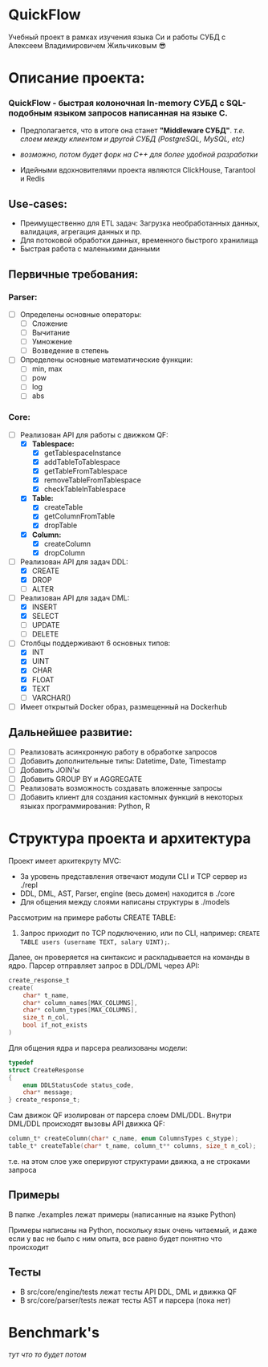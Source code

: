 # QuickFlow
Учебный проект в рамках изучения языка Си и работы СУБД с Алексеем Владимировичем Жильчиковым 😎

# Описание проекта:
### **QuickFlow** - быстрая колоночная In-memory СУБД с SQL-подобным языком запросов написанная на языке C. 

- Предполагается, что в итоге она станет __"Middleware СУБД"__. _т.е. слоем между клиентом и другой СУБД (PostgreSQL, MySQL, etc)_

- _возможно, потом будет форк на C++ для более удобной разработки_

- Идейными вдохновителями проекта являются ClickHouse, Tarantool и Redis

## Use-cases:
- Преимущественно для ETL задач: Загрузка необработанных данных, валидация, агрегация данных и пр.
- Для потоковой обработки данных, временного быстрого хранилища
- Быстрая работа с маленькими данными


## Первичные требования: 
### Parser:
- [ ] Определены основные операторы:
   - [ ] Сложение
   - [ ] Вычитание
   - [ ] Умножение
   - [ ] Возведение в степень
- [ ] Определены основные математические функции:
   - [ ] min, max
   - [ ] pow
   - [ ] log
   - [ ] abs

### Core:
- [ ] Реализован API для работы с движком QF:
   - [x] **Tablespace:**
      + [x] getTablespaceInstance
      + [x] addTableToTablespace
      + [x] getTableFromTablespace
      + [x] removeTableFromTablespace
      + [x] checkTableInTablespace
   - [x] **Table:**
      + [x] createTable
      + [x] getColumnFromTable
      + [x] dropTable  
   - [x] **Column:**
      + [x] createColumn
      + [x] dropColumn  
- [ ] Реализован API для задач DDL:
   - [x] CREATE
   - [x] DROP
   - [ ] ALTER
- [ ] Реализован API для задач DML:
   - [x] INSERT
   - [x] SELECT 
   - [ ] UPDATE 
   - [ ] DELETE
- [ ] Столбцы поддерживают 6 основных типов:
   - [x] INT
   - [x] UINT
   - [x] CHAR
   - [x] FLOAT
   - [x] TEXT
   - [ ] VARCHAR()
- [ ] Имеет открытый Docker образ, размещенный на Dockerhub 

## Дальнейшее развитие:
- [ ] Реализовать асинхронную работу в обработке запросов
- [ ] Добавить дополнительные типы: Datetime, Date, Timestamp 
- [ ] Добавить JOIN'ы
- [ ] Добавить GROUP BY и AGGREGATE 
- [ ] Реализовать возможность создавать вложенные запросы
- [ ] Добавить клиент для создания кастомных функций в некоторых языках программирования: Python, R

# Структура проекта и архитектура
Проект имеет архитекруту MVC:
- За уровень представления отвечают модули CLI и TCP сервер из ./repl
- DDL, DML, AST, Parser, engine (весь домен) находится в ./core
- Для общения между слоями написаны структуры в ./models

Рассмотрим на примере работы CREATE TABLE:

1. Запрос приходит по TCP подключению, или по CLI, например: `CREATE TABLE users (username TEXT, salary UINT);`.

Далее, он проверяется на синтаксис и раскладывается на команды в ядро. Парсер отправляет запрос в DDL/DML через API:
```C
create_response_t 
create(
    char* t_name,
    char* column_names[MAX_COLUMNS], 
    char* column_types[MAX_COLUMNS],
    size_t n_col,
    bool if_not_exists
)
```

Для общения ядра и парсера реализованы модели:

```C
typedef
struct CreateResponse
{
    enum DDLStatusCode status_code,
    char* message;
} create_response_t;
```

Сам движок QF изолирован от парсера слоем DML/DDL. Внутри DML/DDL происходят вызовы API движка QF:


```C
column_t* createColumn(char* c_name, enum ColumnsTypes c_stype);
table_t* createTable(char* t_name, column_t** columns, size_t n_col);
```

т.е. на этом слое уже оперируют структурами движка, а не строками запроса

## Примеры
В папке ./examples лежат примеры (написанные на языке Python)

Примеры написаны на Python, поскольку язык очень читаемый, и даже если у вас не было с ним опыта, все равно будет понятно что происходит

## Тесты
- В src/core/engine/tests лежат тесты API DDL, DML и движка QF
- В src/core/parser/tests лежат тесты AST и парсера (пока нет)

# Benchmark's
_тут что то будет потом_
